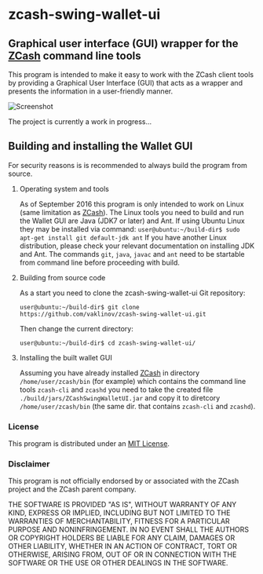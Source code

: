 # zcash-swing-wallet-ui

## Graphical user interface (GUI) wrapper for the [ZCash](https://z.cash/) command line tools

This program is intended to make it easy to work with the ZCash client tools
by providing a Graphical User Interface (GUI) that acts as a wrapper and 
presents the information in a user-friendly manner.

![Screenshot](https://github.com/vaklinov/zcash-swing-wallet-ui/raw/master/docs/ZCashWallet.png "Main Window")


The project is currently a work in progress...

## Building and installing the Wallet GUI

For security reasons is is recommended to always build the program from source. 

1. Operating system and tools

   As of September 2016 this program is only intended to work on Linux (same limitation as [ZCash](https://z.cash/)). The Linux tools you need to build and run the Wallet GUI are Java (JDK7 or later) and Ant. If using Ubuntu Linux they may be installed via command: `user@ubuntu:~/build-dir$ sudo apt-get install git default-jdk ant` If you have another Linux distribution, please check your relevant documentation on installing JDK and Ant. The commands `git`, `java`, `javac` and `ant` need to be startable from command line before proceeding with build.

2. Building from source code

   As a start you need to clone the zcash-swing-wallet-ui Git repository:
   ```
   user@ubuntu:~/build-dir$ git clone https://github.com/vaklinov/zcash-swing-wallet-ui.git
   ```
   Then change the current directory:
   ```
   user@ubuntu:~/build-dir$ cd zcash-swing-wallet-ui/
   ```
   
   

3. Installing the built wallet GUI

   Assuming you have already installed [ZCash](https://z.cash/) in directory `/home/user/zcash/bin` (for example) which contains the command line tools `zcash-cli` and `zcashd` you need to take the created file `./build/jars/ZCashSwingWalletUI.jar` and copy it to diretcory `/home/user/zcash/bin` (the same dir. that contains `zcash-cli` and `zcashd`).


### License
This program is distributed under an [MIT License](https://github.com/vaklinov/zcash-swing-wallet-ui/raw/master/LICENSE).

### Disclaimer
This program is not officially endorsed by or associated with the ZCash project and the ZCash parent company.

THE SOFTWARE IS PROVIDED "AS IS", WITHOUT WARRANTY OF ANY KIND, EXPRESS OR
IMPLIED, INCLUDING BUT NOT LIMITED TO THE WARRANTIES OF MERCHANTABILITY,
FITNESS FOR A PARTICULAR PURPOSE AND NONINFRINGEMENT. IN NO EVENT SHALL THE
AUTHORS OR COPYRIGHT HOLDERS BE LIABLE FOR ANY CLAIM, DAMAGES OR OTHER
LIABILITY, WHETHER IN AN ACTION OF CONTRACT, TORT OR OTHERWISE, ARISING FROM,
OUT OF OR IN CONNECTION WITH THE SOFTWARE OR THE USE OR OTHER DEALINGS IN THE
SOFTWARE.